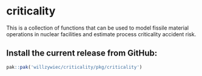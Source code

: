 # criticality

This is a collection of functions that can be used to model fissile material operations in nuclear facilities and estimate process criticality accident risk.  

## Install the current release from GitHub:  
```r
pak::pak('willzywiec/criticality/pkg/criticality')
```
